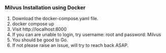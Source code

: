 ### Milvus Installation using Docker
1. Download the docker-compose.yaml file.
2. docker compose up
3. Visit http://localhost:8000
4. If you can are unable to login, try username: root and password: Milvus
5. You should be good to Go.
6. If not please raise an issue, will try to reach back ASAP.  
